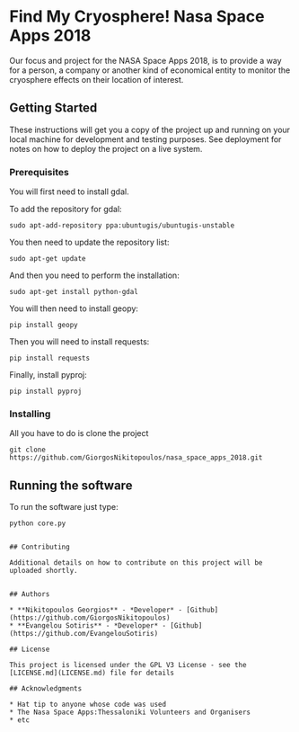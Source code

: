 # Find My Cryosphere! Nasa Space Apps 2018 

Our focus and project for the NASA Space Apps 2018, is to provide a way for a person, a company or another kind of economical entity to monitor the cryosphere effects on their location of interest.

## Getting Started

These instructions will get you a copy of the project up and running on your local machine for development and testing purposes. See deployment for notes on how to deploy the project on a live system.

### Prerequisites

You will first need to install gdal.

To add the repository for gdal:
```
sudo apt-add-repository ppa:ubuntugis/ubuntugis-unstable
```
You then need to update the repository list:
```
sudo apt-get update
```
And then you need to perform the installation:
```
sudo apt-get install python-gdal
```

You will then need to install geopy:
```
pip install geopy
```

Then you will need to install requests:
```
pip install requests
```

Finally, install pyproj:
```
pip install pyproj
```

### Installing

All you have to do is clone the project

```
git clone https://github.com/GiorgosNikitopoulos/nasa_space_apps_2018.git
```

## Running the software

To run the software just type:
```
python core.py
```

```

## Contributing

Additional details on how to contribute on this project will be uploaded shortly.


## Authors

* **Nikitopoulos Georgios** - *Developer* - [Github](https://github.com/GiorgosNikitopoulos)
* **Evangelou Sotiris** - *Developer* - [Github](https://github.com/EvangelouSotiris)

## License

This project is licensed under the GPL V3 License - see the [LICENSE.md](LICENSE.md) file for details

## Acknowledgments

* Hat tip to anyone whose code was used
* The Nasa Space Apps:Thessaloniki Volunteers and Organisers 
* etc


